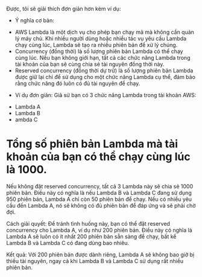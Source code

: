 Được, tôi sẽ giải thích đơn giản hơn kèm ví dụ:

- Ý nghĩa cơ bản:

* AWS Lambda là một dịch vụ cho phép bạn chạy mã mà không cần quản lý máy chủ. Khi nhiều người dùng hoặc nhiều tác vụ yêu cầu Lambda chạy cùng lúc, Lambda sẽ tạo ra nhiều phiên bản để xử lý chúng.
* Concurrency (đồng thời) là số lượng phiên bản Lambda có thể chạy cùng lúc. Nếu bạn không giới hạn, tất cả các chức năng Lambda trong tài khoản của bạn sẽ cùng chia sẻ tài nguyên đồng thời này.
* Reserved concurrency (đồng thời dự trữ) là số lượng phiên bản Lambda được giữ lại chỉ để sử dụng cho một chức năng Lambda cụ thể, đảm bảo rằng chức năng đó luôn có đủ tài nguyên để chạy.

- Ví dụ đơn giản:
  Giả sử bạn có 3 chức năng Lambda trong tài khoản AWS:

* Lambda A
* Lambda B
* ambda C

# Tổng số phiên bản Lambda mà tài khoản của bạn có thể chạy cùng lúc là 1000.

Nếu không đặt reserved concurrency, tất cả 3 Lambda này sẽ chia sẻ 1000 phiên bản. Điều này có nghĩa là nếu Lambda B và Lambda C đang sử dụng 950 phiên bản, Lambda A chỉ còn 50 phiên bản để chạy. Nếu có nhiều yêu cầu đến Lambda A, nó sẽ không có đủ phiên bản để đáp ứng và sẽ phải chờ đợi.

Cách giải quyết: Để tránh tình huống này, bạn có thể đặt reserved concurrency cho Lambda A, ví dụ như 200 phiên bản. Điều này có nghĩa là Lambda A sẽ luôn có ít nhất 200 phiên bản sẵn sàng để chạy, bất kể Lambda B và Lambda C có đang dùng bao nhiêu.

Kết quả:
Với 200 phiên bản được dành riêng, Lambda A sẽ không bao giờ bị thiếu tài nguyên, ngay cả khi Lambda B và Lambda C sử dụng rất nhiều phiên bản.
